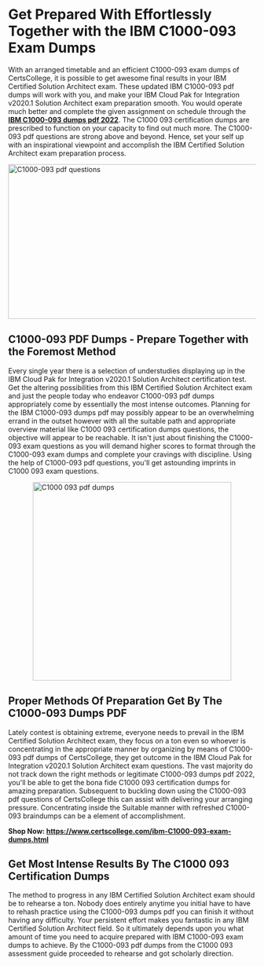 <h1><strong>Get Prepared With Effortlessly Together with the IBM C1000-093 Exam Dumps&nbsp;</strong></h1>
<p><span style="font-weight: 400;">With an arranged timetable and an efficient  C1000-093 exam dumps of CertsCollege, it is possible to get awesome final results in your IBM Certified Solution Architect exam. These updated IBM C1000-093 pdf dumps will work with you, and make your IBM Cloud Pak for Integration v2020.1 Solution Architect exam preparation smooth. You would operate much better and complete the given assignment on schedule through the <strong><a href="https://www.certscollege.com/ibm-C1000-093-exam-dumps.html">IBM C1000-093 dumps pdf 2022</a></strong>. The C1000 093 certification dumps are prescribed to function on your capacity to find out much more. The  C1000-093 pdf questions are strong above and beyond. Hence, set your self up with an inspirational viewpoint and accomplish the IBM Certified Solution Architect exam preparation process.&nbsp;</span></p>
<p><span style="font-weight: 400;"><img style="display: block; margin-left: auto; margin-right: auto;" src="https://i.ibb.co/CPDK3ps/Yellow-and-Blue-Initiative-Blog-Banner.png" alt="C1000-093 pdf questions" width="559" height="315" /></span></p>
<h2><strong>C1000-093 PDF Dumps - Prepare Together with the Foremost Method</strong></h2>
<p><span style="font-weight: 400;">Every single year there is a selection of understudies displaying up in the IBM Cloud Pak for Integration v2020.1 Solution Architect certification test. Get the altering possibilities from this IBM Certified Solution Architect exam and just the people today who endeavor C1000-093 pdf dumps appropriately come by essentially the most intense outcomes. Planning for the IBM C1000-093 dumps pdf may possibly appear to be an overwhelming errand in the outset however with all the suitable path and appropriate overview material like C1000 093 certification dumps questions, the objective will appear to be reachable. It isn't just about finishing the C1000-093 exam questions as you will demand higher scores to format through the C1000-093 exam dumps and complete your cravings with discipline. Using the help of C1000-093 pdf questions, you'll get astounding imprints in C1000 093 exam questions.</span></p>
<p><span style="font-weight: 400;"><a href="https://tinyurl.com/ybhaa33a"><img style="display: block; margin-left: auto; margin-right: auto;" src="https://i.ibb.co/9tMrhdY/Teacher-Appreciation-Invitation.png" alt="C1000 093 pdf dumps " width="404" height="404" /></a></span></p>
<h2><strong>Proper Methods Of Preparation Get By The C1000-093 Dumps PDF</strong></h2>
<p><span style="font-weight: 400;">Lately contest is obtaining extreme, everyone needs to prevail in the IBM Certified Solution Architect exam, they focus on a ton even so whoever is concentrating in the appropriate manner by organizing by means of C1000-093 pdf dumps of CertsCollege, they get outcome in the IBM Cloud Pak for Integration v2020.1 Solution Architect exam questions. The vast majority do not track down the right methods or legitimate C1000-093 dumps pdf 2022, you'll be able to get the bona fide C1000 093 certification dumps for amazing preparation. Subsequent to buckling down using the  C1000-093 pdf questions of CertsCollege this can assist with delivering your arranging pressure. Concentrating inside the Suitable manner with refreshed C1000-093 braindumps can be a element of accomplishment.</span></p>
<p><span style="font-weight: 400;"><strong>Shop Now: <a href="https://www.certscollege.com/ibm-C1000-093-exam-dumps.html">https://www.certscollege.com/ibm-C1000-093-exam-dumps.html</a></strong></span></p>
<h2><strong>Get Most Intense Results By The C1000 093 Certification Dumps</strong></h2>
<p><span style="font-weight: 400;">The method to progress in any IBM Certified Solution Architect exam should be to rehearse a ton. Nobody does entirely anytime you initial have to have to rehash practice using the C1000-093 dumps pdf you can finish it without having any difficulty. Your persistent effort makes you fantastic in any IBM Certified Solution Architect field. So it ultimately depends upon you what amount of time you need to acquire prepared with IBM C1000-093 exam dumps to achieve. By the C1000-093 pdf dumps from the C1000 093 assessment guide proceeded to rehearse and got scholarly direction.</span></p>
